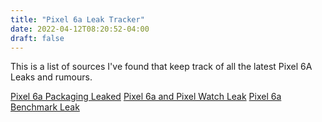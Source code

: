 ```yaml
---
title: "Pixel 6a Leak Tracker"
date: 2022-04-12T08:20:52-04:00
draft: false
---
```

This is a list of sources I've found that keep track of all the latest Pixel 6A Leaks and rumours.

[Pixel 6a Packaging Leaked](https://chromeunboxed.com/google-pixel-6a-retail-box-packaging-google-io-2022)
[Pixel 6a and Pixel Watch Leak](https://www.cnet.com/tech/mobile/google-pixel-watch-and-6a-phone-reportedly-leak-online/)
[Pixel 6a Benchmark Leak](https://www.yahoo.com/now/pixel-6a-just-powerful-pixel-113100505.html?guccounter=1&guce_referrer=aHR0cHM6Ly9kdWNrZHVja2dvLmNvbS8&guce_referrer_sig=AQAAAMAVgrBiRsxkrwGGUJdVcnljsmT2VI3Rw1cQ1_kMh36rwHVfCQ-khKM5L4SbZhpxprbLIW6WVp6-OqGa3HZlWU-hH5wjWIpQKGHZ4CtaDEDVNI6QkT-G6qYiGiVTt52D0edjCaZPLpU-45kZ77aLC8uCEof-hvfQ4xSOOAkboJBb)